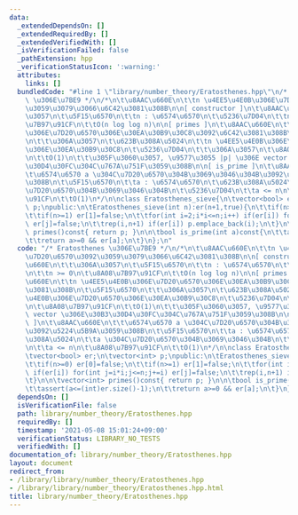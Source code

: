 ```yaml
---
data:
  _extendedDependsOn: []
  _extendedRequiredBy: []
  _extendedVerifiedWith: []
  _isVerificationFailed: false
  _pathExtension: hpp
  _verificationStatusIcon: ':warning:'
  attributes:
    links: []
  bundledCode: "#line 1 \"library/number_theory/Eratosthenes.hpp\"\n/* Eratosthenes\
    \ \u306E\u7BE9 */\n/*\n\t\u8AAC\u660E\n\t\tn \u4EE5\u4E0B\u306E\u7D20\u6570\u3092\
    \u3059\u3079\u3066\u6C42\u3081\u308B\n\n[ constructor ]\n\t\u8AAC\u660E\n\t\t\u306A\
    \u3057\n\t\u5F15\u6570\n\t\tn : \u6574\u6570\n\t\u5236\u7D04\n\t\tn >= 0\n\t\u8A08\
    \u7B97\u91CF\n\t\tO(n log log n)\n\n[ primes ]\n\t\u8AAC\u660E\n\t\tn \u4EE5\u4E0B\
    \u306E\u7D20\u6570\u306E\u30EA\u30B9\u30C8\u3092\u6C42\u3081\u308B\n\t\u5F15\u6570\
    \n\t\t\u306A\u3057\n\t\u623B\u308A\u5024\n\t\tn \u4EE5\u4E0B\u306E\u7D20\u6570\
    \u306E\u30EA\u30B9\u30C8\n\t\u5236\u7D04\n\t\t\u306A\u3057\n\t\u8A08\u7B97\u91CF\
    \n\t\tO(1)\n\t\t\u305F\u3060\u3057, \u9577\u3055 |p| \u306E vector \u306E\u30B3\
    \u30D4\u30FC\u304C\u767A\u751F\u3059\u308B\n\n[ is_prime ]\n\t\u8AAC\u660E\n\t\
    \t\u6574\u6570 a \u304C\u7D20\u6570\u304B\u3069\u3046\u304B\u3092\u5224\u5B9A\u3059\
    \u308B\n\t\u5F15\u6570\n\t\ta : \u6574\u6570\n\t\u623B\u308A\u5024\n\t\ta \u304C\
    \u7D20\u6570\u304B\u3069\u3046\u304B\n\t\u5236\u7D04\n\t\ta <= n\n\t\u8A08\u7B97\
    \u91CF\n\t\tO(1)\n*/\n\nclass Eratosthenes_sieve{\n\tvector<bool> er;\n\tvector<int>\
    \ p;\npublic:\n\tEratosthenes_sieve(int n):er(n+1,true){\n\t\tif(n>=0) er[0]=false;\n\
    \t\tif(n>=1) er[1]=false;\n\t\tfor(int i=2;i*i<=n;i++) if(er[i]) for(int j=i*i;j<=n;j+=i)\
    \ er[j]=false;\n\t\trep(i,n+1) if(er[i]) p.emplace_back(i);\n\t}\n\n\tvector<int>\
    \ primes()const{ return p; }\n\n\tbool is_prime(int a)const{\n\t\tassert(a<=(int)er.size()-1);\n\
    \t\treturn a>=0 && er[a];\n\t}\n};\n"
  code: "/* Eratosthenes \u306E\u7BE9 */\n/*\n\t\u8AAC\u660E\n\t\tn \u4EE5\u4E0B\u306E\
    \u7D20\u6570\u3092\u3059\u3079\u3066\u6C42\u3081\u308B\n\n[ constructor ]\n\t\u8AAC\
    \u660E\n\t\t\u306A\u3057\n\t\u5F15\u6570\n\t\tn : \u6574\u6570\n\t\u5236\u7D04\
    \n\t\tn >= 0\n\t\u8A08\u7B97\u91CF\n\t\tO(n log log n)\n\n[ primes ]\n\t\u8AAC\
    \u660E\n\t\tn \u4EE5\u4E0B\u306E\u7D20\u6570\u306E\u30EA\u30B9\u30C8\u3092\u6C42\
    \u3081\u308B\n\t\u5F15\u6570\n\t\t\u306A\u3057\n\t\u623B\u308A\u5024\n\t\tn \u4EE5\
    \u4E0B\u306E\u7D20\u6570\u306E\u30EA\u30B9\u30C8\n\t\u5236\u7D04\n\t\t\u306A\u3057\
    \n\t\u8A08\u7B97\u91CF\n\t\tO(1)\n\t\t\u305F\u3060\u3057, \u9577\u3055 |p| \u306E\
    \ vector \u306E\u30B3\u30D4\u30FC\u304C\u767A\u751F\u3059\u308B\n\n[ is_prime\
    \ ]\n\t\u8AAC\u660E\n\t\t\u6574\u6570 a \u304C\u7D20\u6570\u304B\u3069\u3046\u304B\
    \u3092\u5224\u5B9A\u3059\u308B\n\t\u5F15\u6570\n\t\ta : \u6574\u6570\n\t\u623B\
    \u308A\u5024\n\t\ta \u304C\u7D20\u6570\u304B\u3069\u3046\u304B\n\t\u5236\u7D04\
    \n\t\ta <= n\n\t\u8A08\u7B97\u91CF\n\t\tO(1)\n*/\n\nclass Eratosthenes_sieve{\n\
    \tvector<bool> er;\n\tvector<int> p;\npublic:\n\tEratosthenes_sieve(int n):er(n+1,true){\n\
    \t\tif(n>=0) er[0]=false;\n\t\tif(n>=1) er[1]=false;\n\t\tfor(int i=2;i*i<=n;i++)\
    \ if(er[i]) for(int j=i*i;j<=n;j+=i) er[j]=false;\n\t\trep(i,n+1) if(er[i]) p.emplace_back(i);\n\
    \t}\n\n\tvector<int> primes()const{ return p; }\n\n\tbool is_prime(int a)const{\n\
    \t\tassert(a<=(int)er.size()-1);\n\t\treturn a>=0 && er[a];\n\t}\n};\n"
  dependsOn: []
  isVerificationFile: false
  path: library/number_theory/Eratosthenes.hpp
  requiredBy: []
  timestamp: '2021-05-08 15:01:24+09:00'
  verificationStatus: LIBRARY_NO_TESTS
  verifiedWith: []
documentation_of: library/number_theory/Eratosthenes.hpp
layout: document
redirect_from:
- /library/library/number_theory/Eratosthenes.hpp
- /library/library/number_theory/Eratosthenes.hpp.html
title: library/number_theory/Eratosthenes.hpp
---
```


